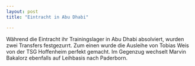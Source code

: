 ```yaml
---
layout: post
title: "Eintracht in Abu Dhabi"

---
```


Während die Eintracht ihr Trainingslager in Abu Dhabi absolviert, wurden zwei Transfers festgezurrt. Zum einen wurde die Ausleihe von Tobias Weis von der TSG Hoffenheim perfekt gemacht. Im Gegenzug wechselt Marvin Bakalorz ebenfalls auf Leihbasis nach Paderborn.


